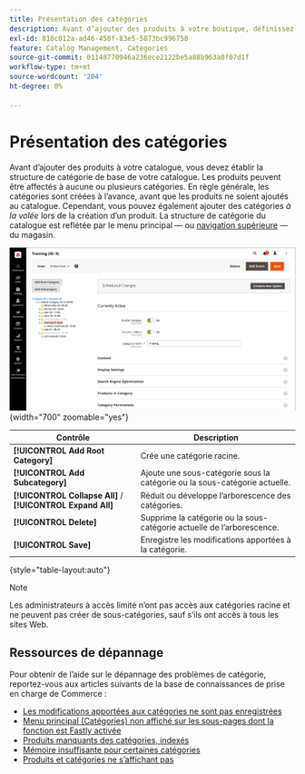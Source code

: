 ```yaml
---
title: Présentation des catégories
description: Avant d’ajouter des produits à votre boutique, définissez la structure de catégorie de base de votre catalogue.
exl-id: 818c012a-ad46-458f-83e5-5873bc996758
feature: Catalog Management, Categories
source-git-commit: 01148770946a236ece2122be5a88b963a0f07d1f
workflow-type: tm+mt
source-wordcount: '204'
ht-degree: 0%

---
```


# Présentation des catégories

Avant d’ajouter des produits à votre catalogue, vous devez établir la structure de catégorie de base de votre catalogue. Les produits peuvent être affectés à aucune ou plusieurs catégories. En règle générale, les catégories sont créées à l’avance, avant que les produits ne soient ajoutés au catalogue. Cependant, vous pouvez également ajouter des catégories _à la volée_ lors de la création d’un produit. La structure de catégorie du catalogue est reflétée par le menu principal — ou [navigation supérieure](navigation-top.md) — du magasin.

![Arborescence de catégorie](./assets/category-selected.png){width="700" zoomable="yes"}

| Contrôle | Description |
|--- |--- |
| **[!UICONTROL Add Root Category]** | Crée une catégorie racine. |
| **[!UICONTROL Add Subcategory]** | Ajoute une sous-catégorie sous la catégorie ou la sous-catégorie actuelle. |
| **[!UICONTROL Collapse All]** / **[!UICONTROL Expand All]** | Réduit ou développe l’arborescence des catégories. |
| **[!UICONTROL Delete]** | Supprime la catégorie ou la sous-catégorie actuelle de l’arborescence. |
| **[!UICONTROL Save]** | Enregistre les modifications apportées à la catégorie. |

{style="table-layout:auto"}

>[!NOTE]
>
>Les administrateurs à accès limité n’ont pas accès aux catégories racine et ne peuvent pas créer de sous-catégories, sauf s’ils ont accès à tous les sites Web.

## Ressources de dépannage

Pour obtenir de l’aide sur le dépannage des problèmes de catégorie, reportez-vous aux articles suivants de la base de connaissances de prise en charge de Commerce :

- [Les modifications apportées aux catégories ne sont pas enregistrées](https://experienceleague.adobe.com/docs/commerce-knowledge-base/kb/troubleshooting/miscellaneous/changes-to-categories-are-not-being-saved.html)
- [Menu principal (Catégories) non affiché sur les sous-pages dont la fonction est Fastly activée](https://experienceleague.adobe.com/docs/commerce-knowledge-base/kb/troubleshooting/miscellaneous/main-menu-categories-not-displayed-on-subpages-with-fastly-enabled.html)
- [Produits manquants des catégories, indexés ](https://experienceleague.adobe.com/docs/commerce-knowledge-base/kb/support-tools/patches/v1-0-6/mdva-30977-magento-patch-missing-products-from-categories-indexing-related.html)
- [Mémoire insuffisante pour certaines catégories](https://experienceleague.adobe.com/docs/commerce-knowledge-base/kb/support-tools/patches/v1-0-19/mdva-31307-magento-patch-out-of-memory-on-certain-categories.html)
- [ Produits et catégories ne s’affichant pas ](https://experienceleague.adobe.com/docs/commerce-knowledge-base/kb/support-tools/patches/v1-0-18/mdva-34695-magento-patch-products-and-categories-not-displaying.html)
